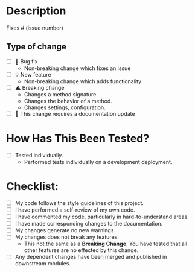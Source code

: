 # Description
<!-- Please include a summary of the change and which issue is fixed or feature request is implemented. Please also include relevant motivation and context. List any dependencies that are required for this change. -->

Fixes # (issue number)

## Type of change
<!-- Please delete options that are not relevant. -->

- [ ] 🐞 Bug fix
  - Non-breaking change which fixes an issue 
- [ ] 💡 New feature
  - Non-breaking change which adds functionality
- [ ] ⚠️ Breaking change
  - Changes a method signature.
  - Changes the behavior of a method.
  - Changes settings, configuration.
- [ ] 📝 This change requires a documentation update

# How Has This Been Tested?
<!-- Unless this is a documentation change, please describe the tests that you ran to verify your changes. Provide instructions so we can reproduce. Please also list any relevant details for your test configuration -->

- [ ] Tested individually.
  - Performed tests individually on a development deployment.

# Checklist:

- [ ] My code follows the style guidelines of this project.
- [ ] I have performed a self-review of my own code.
- [ ] I have commented my code, particularly in hard-to-understand areas.
- [ ] I have made corresponding changes to the documentation.
- [ ] My changes generate no new warnings.
- [ ] My changes does not break any features.
  - This not the same as a **Breaking Change**. You have tested that all other features are no effected by this change.
- [ ] Any dependent changes have been merged and published in downstream modules.